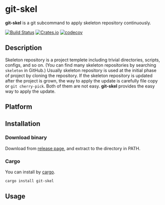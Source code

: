 # git-skel

**git-skel** is a git subcommand to apply skeleton repository continuously.

[![Build Status](https://dev.azure.com/dalance/git-skel/_apis/build/status/dalance.git-skel?branchName=master)](https://dev.azure.com/dalance/git-skel/_build/latest?definitionId=1&branchName=master)
[![Crates.io](https://img.shields.io/crates/v/git-skel.svg)](https://crates.io/crates/git-skel)
[![codecov](https://codecov.io/gh/dalance/git-skel/branch/master/graph/badge.svg)](https://codecov.io/gh/dalance/git-skel)

## Description

Skeleton repository is a project templete including trivial directories, scripts, configs, and so on.
(You can find many skeleton repositories by searching `skeleton` in GitHub.)
Usually skeleton repository is used at the initial phase of project by cloning the repository.
If the skeleton repository is updated after the project is grown, the way to apply the update is carefully file copy or `git cherry-pick`.
Both of them are not easy.
**git-skel** provides the easy way to apply the update.

## Platform

## Installation

### Download binary

Download from [release page](https://github.com/dalance/git-skel/releases/latest), and extract to the directory in PATH.

### Cargo

You can install by [cargo](https://crates.io).

```
cargo install git-skel
```

## Usage

